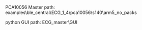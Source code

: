 PCA10056 Master
    path: examples\ble_central\ECG_1_4\pca10056\s140\arm5_no_packs

python GUI
    path: ECG_master\GUI
